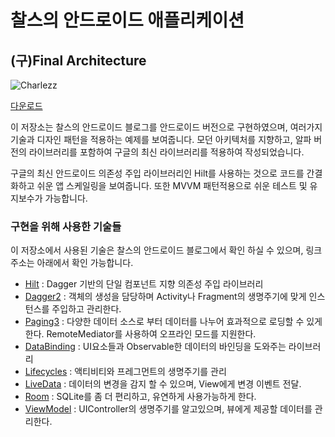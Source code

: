 # 찰스의 안드로이드 애플리케이션
## (구)Final Architecture
![Charlezz](https://lh3.googleusercontent.com/5gjCZrJ3eBRaG3NlGF0LspNdAXUXHC9gGl5Qss-YCCVVLcLTYMnOHUm20qqaxduhz8r0=s360-rw "아이콘")

[다운로드](https://play.google.com/store/apps/details?id=com.charlezz.android)

이 저장소는 찰스의 안드로이드 블로그를 안드로이드 버전으로 구현하였으며, 여러가지 기술과 디자인 패턴을 적용하는 예제를 보여줍니다. 모던 아키텍처를 지향하고, 알파 버전의 라이브러리를 포함하여 구글의 최신 라이브러리를 적용하여 작성되었습니다. 

구글의 최신 안드로이드 의존성 주입 라이브러리인 Hilt를 사용하는 것으로 코드를 간결화하고 쉬운 앱 스케일링을 보여줍니다. 또한 MVVM 패턴적용으로 쉬운 테스트 및 유지보수가 가능합니다.

### 구현을 위해 사용한 기술들
이 저장소에서 사용된 기술은 찰스의 안드로이드 블로그에서 확인 하실 수 있으며, 링크 주소는 아래에서 확인 가능합니다.

- [Hilt](https://www.charlezz.com/?p=44416) : Dagger 기반의 단일 컴포넌트 지향 의존성 주입 라이브러리
- [Dagger2](https://www.charlezz.com/?p=428) : 객체의 생성을 담당하며 Activity나 Fragment의 생명주기에 맞게 인스턴스를 주입하고 관리한다.
- [Paging3](https://www.charlezz.com/?p=44562) : 다양한 데이터 소스로 부터 데이터를 나누어 효과적으로 로딩할 수 있게 한다. RemoteMediator를 사용하여 오프라인 모드를 지원한다.
- [DataBinding](https://developer.android.com/topic/libraries/data-binding/?hl=ko) : UI요소들과 Observable한 데이터의 바인딩을 도와주는 라이브러리
- [Lifecycles](https://developer.android.com/reference/android/arch/lifecycle/Lifecycle) :  액티비티와 프레그먼트의 생명주기를 관리
- [LiveData](http://www.charlezz.com/?p=363) : 데이터의 변경을 감지 할 수 있으며, View에게 변경 이벤트 전달.
- [Room](http://www.charlezz.com/?p=368) : SQLite를 좀 더 편리하고, 유연하게 사용가능하게 한다.
- [ViewModel](http://www.charlezz.com/?p=365) : UIController의 생명주기를 알고있으며, 뷰에게 제공할 데이터를 관리한다.


